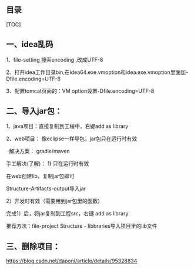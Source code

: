 ## 目录

[TOC]







## 一、idea乱码

1、file-setting 搜索encoding ,改成UTF-8

2、打开idea工作目录bin,在idea64.exe.vmoption和idea.exe.vmoption里面加-Dfile.encoding=UTF-8

3、配置tomcat页面的：VM option设置-Dfile.encoding=UTF-8



## 二、**导入jar包**：

1、java项目：直接复制到工程中，右键add as library

2、web项目： 像eclipse一样导包，jar包只在运行时有效

​    ·解决方案： gradle/maven

手工解决(了解)： 1) 只在运行时有效

在web创建lib，复制jar包即可

Structure-Artifacts-output导入jar

2）开发时有效（需要用到jar包里的函数）

完成1）后，将jar复制到工程src，右键 add as library

推荐方法：file-project Structure - libbraries导入项目里的lib文件



## 三、**删除项目：**

https://blog.csdn.net/daponi/article/details/95328834